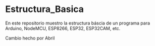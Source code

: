# Estructura_Basica
En este repositorio muestro la estructura báscia de un programa para Arduino, NodeMCU, ESP8266, ESP32, ESP32CAM, etc.

Cambio hecho por Abril

